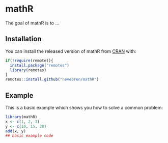 
# mathR

<!-- badges: start -->
<!-- badges: end -->

The goal of mathR is to ...

## Installation

You can install the released version of mathR from [CRAN](https://CRAN.R-project.org) with:

``` r
if(!require(remote)){
  install.package("remotes")
  library(remotes)
}
remotes::install.github("neveoren/mathR")
```

## Example

This is a basic example which shows you how to solve a common problem:

``` r
library(mathR)
x <- c(1, 2, 3)
y <- c(10, 15, 20)
add(x, y)
## basic example code
```

